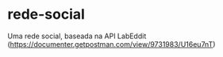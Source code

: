 # rede-social
Uma rede social, baseada na API LabEddit (https://documenter.getpostman.com/view/9731983/U16eu7nT)
